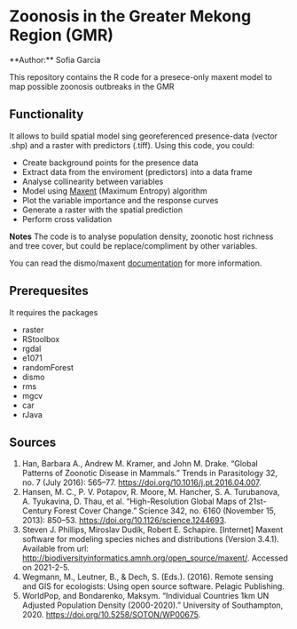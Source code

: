 # Zoonosis in the Greater Mekong Region (GMR)
<p> **Author:** Sofia Garcia </p>
This repository contains the R code for a presece-only maxent model to map possible zoonosis outbreaks in the GMR

## Functionality
It allows to build spatial model sing georeferenced presence-data (vector .shp) and a raster with predictors (.tiff).
Using this code, you could:
* Create background points for the presence data
* Extract data from the enviroment (predictors) into a data frame
* Analyse collinearity between variables
* Model using [Maxent](https://biodiversityinformatics.amnh.org/open_source/maxent/) (Maximum Entropy) algorithm
* Plot the variable importance and the response curves
* Generate a raster with the spatial prediction
* Perform cross validation

**Notes**
The code is to analyse population density, zoonotic host richness and tree cover, but could be replace/compliment by other variables.

You can read the dismo/maxent [documentation](https://cran.r-project.org/web/packages/dismo/dismo.pdf) for more information.
## Prerequesites

It requires the packages
- raster
- RStoolbox
- rgdal
- e1071
- randomForest
- dismo
- rms
- mgcv
- car
- rJava

## Sources

1. Han, Barbara A., Andrew M. Kramer, and John M. Drake. “Global Patterns of Zoonotic Disease in Mammals.” Trends in Parasitology 32, no. 7 (July 2016): 565–77. https://doi.org/10.1016/j.pt.2016.04.007.
2. Hansen, M. C., P. V. Potapov, R. Moore, M. Hancher, S. A. Turubanova, A. Tyukavina, D. Thau, et al. “High-Resolution Global Maps of 21st-Century Forest Cover Change.” Science 342, no. 6160 (November 15, 2013): 850–53. https://doi.org/10.1126/science.1244693.
3. Steven J. Phillips, Miroslav Dudík, Robert E. Schapire. [Internet] Maxent software for modeling species niches and distributions (Version 3.4.1). Available from url: http://biodiversityinformatics.amnh.org/open_source/maxent/. Accessed on 2021-2-5.
4. Wegmann, M., Leutner, B., & Dech, S. (Eds.). (2016). Remote sensing and GIS for ecologists: Using open source software. Pelagic Publishing.
5. WorldPop, and Bondarenko, Maksym. “Individual Countries 1km UN Adjusted Population Density (2000-2020).” University of Southampton, 2020. https://doi.org/10.5258/SOTON/WP00675.

